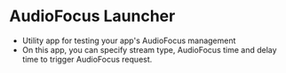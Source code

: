 # AudioFocus Launcher
- Utility app for testing your app's AudioFocus management
- On this app, you can specify stream type, AudioFocus time and delay time to trigger AudioFocus request.
